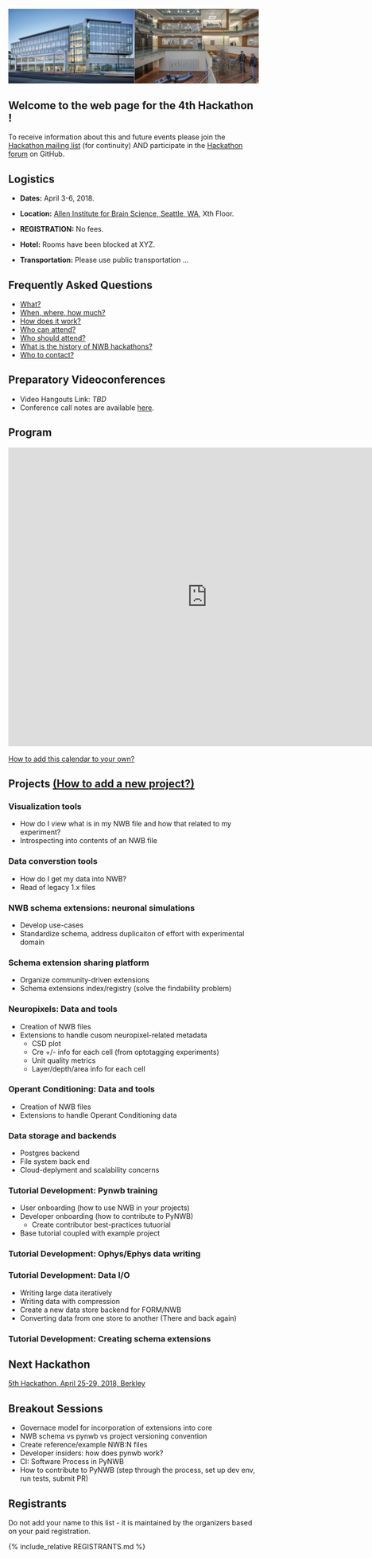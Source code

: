 <a href="http://www.alleninstitute.org/"><img alt="Allen Institute for Brain Science" src="AllenBrainInstitute.png"></a>

## Welcome to the web page for the 4th Hackathon !

To receive information about this and future events please join the [Hackathon mailing list](https://groups.google.com/forum/#!forum/nwb_hackathon_announcements) (for continuity) AND participate in the [Hackathon forum](https://github.com/orgs/NeurodataWithoutBorders/teams/hck04/discussions) on GitHub.

## Logistics

- **Dates:** April 3-6, 2018.
- **Location:** [Allen Institute for Brain Science, Seattle, WA](https://www.google.com/maps/place/Allen+Institute/@47.6251853,-122.3412859,17z/data=!3m1!4b1!4m5!3m4!1s0x5490150705cb5703:0x499c58d72a7bcf9!8m2!3d47.6251817!4d-122.3390919), Xth Floor.

- **REGISTRATION:** No fees.

- **Hotel:** Rooms have been blocked at XYZ.

- **Transportation:** Please use public transportation ...

## Frequently Asked Questions

* [What?](../README.md#what)
* [When, where, how much?](../README.md#when-where-how-much)
* [How does it work?](../README.md#how-does-it-work)
* [Who can attend?](../README.md#who-can-attend)
* [Who should attend?](../README.md#who-should-attend)
* [What is the history of NWB hackathons?](../README.md#what-is-the-history-of-nwb-hackathons)
* [Who to contact?](../README.md#who-to-contact)

## Preparatory Videoconferences

- Video Hangouts Link: *TBD*
- Conference call notes are available [here](PreparatoryMeetingsNotes.md).

## Program

<iframe src="https://calendar.google.com/calendar/embed?src=kitware.com_ahhdp7hjcota17juvara05luc4%40group.calendar.google.com&ctz=America%2FSeattle&dates=20180403%2F20180406&hours=0800%2F2000&mode=WEEK" style="border: 0" width="800" height="600" frameborder="0" scrolling="no"></iframe>

[How to add this calendar to your own?](Calendar/README.md)


## Projects [(How to add a new project?)](Projects/README.md)

<a name="ProjectsList"/>

### Visualization tools

- How do I view what is in my NWB file and how that related to my experiment?
- Introspecting into contents of an NWB file

### Data converstion tools

- How do I get my data into NWB?
- Read of legacy 1.x files

### NWB schema extensions: neuronal simulations

- Develop use-cases
- Standardize schema, address duplicaiton of effort with experimental domain

### Schema extension sharing platform

- Organize community-driven extensions
- Schema extensions index/registry (solve the findability problem)


### Neuropixels: Data and tools

- Creation of NWB files
- Extensions to handle cusom neuropixel-related metadata
  - CSD plot
  - Cre +/- info for each cell (from optotagging experiments)
  - Unit quality metrics
  - Layer/depth/area info for each cell

### Operant Conditioning: Data and tools

- Creation of NWB files
- Extensions to handle Operant Conditioning data

### Data storage and backends

- Postgres backend
- File system back end
- Cloud-deplyment and scalability concerns

### Tutorial Development: Pynwb training

- User onboarding (how to use NWB in your projects)
- Developer onboarding (how to contribute to PyNWB)
  - Create contributor best-practices tutuorial 
- Base tutorial coupled with example project

### Tutorial Development: Ophys/Ephys data writing

### Tutorial Development: Data I/O

- Writing large data iteratively
- Writing data with compression
- Create a new data store backend for FORM/NWB
- Converting data from one store to another (There and back again)

### Tutorial Development: Creating schema extensions

## Next Hackathon

[5th Hackathon, April 25-29, 2018, Berkley](../HCK05_2018_Berkeley/README.md)

<a name="BreakoutSessions"/>

## Breakout Sessions

- Governace model for incorporation of extensions into core
- NWB schema vs pynwb vs project versioning convention
- Create reference/example NWB:N files
- Developer insiders: how does pynwb work?
- CI: Software Process in PyNWB
- How to contribute to PyNWB (step through the process, set up dev env, run tests, submit PR)


## Registrants

Do not add your name to this list - it is maintained by the organizers based on your paid registration.

<!-- ORGANIZERS: please edit REGISTRANTS.md -->

{% include_relative REGISTRANTS.md %}
